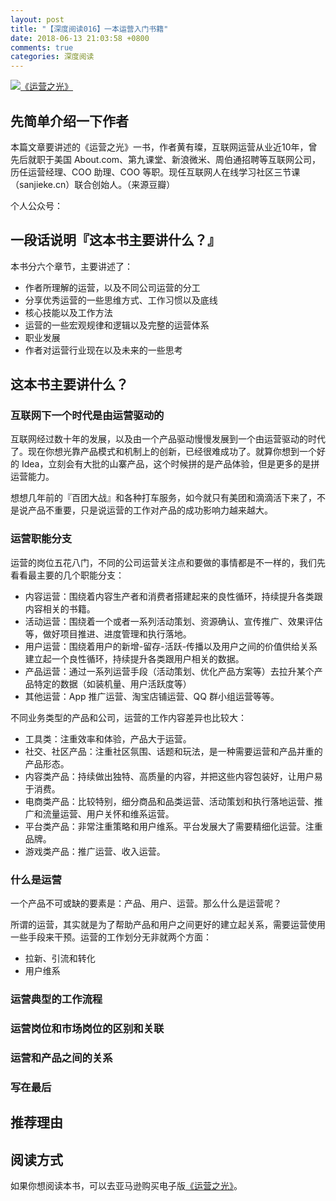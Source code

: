 ```yaml
---
layout: post
title: "【深度阅读016】一本运营入门书籍"
date: 2018-06-13 21:03:58 +0800
comments: true
categories: 深度阅读
---
```


[![《运营之光》](https://images-cn.ssl-images-amazon.com/images/I/41pMi8LYH1L._SY346_.jpg)](https://www.amazon.cn/dp/B06XHX1NJ1/?ie=UTF8&tag=forecho0c-23)


## 先简单介绍一下作者

本篇文章要讲述的《运营之光》一书，作者黄有璨，互联网运营从业近10年，曾先后就职于美国 About.com、第九课堂、新浪微米、周伯通招聘等互联网公司，历任运营经理、COO 助理、COO 等职。现任互联网人在线学习社区三节课（sanjieke.cn）联合创始人。（来源豆瓣）

个人公众号：

## 一段话说明『这本书主要讲什么？』

本书分六个章节，主要讲述了：

- 作者所理解的运营，以及不同公司运营的分工
- 分享优秀运营的一些思维方式、工作习惯以及底线
- 核心技能以及工作方法
- 运营的一些宏观规律和逻辑以及完整的运营体系
- 职业发展
- 作者对运营行业现在以及未来的一些思考

<!--more-->

## 这本书主要讲什么？

### 互联网下一个时代是由运营驱动的

互联网经过数十年的发展，以及由一个产品驱动慢慢发展到一个由运营驱动的时代了。现在你想光靠产品模式和机制上的创新，已经很难成功了。就算你想到一个好的 Idea，立刻会有大批的山寨产品，这个时候拼的是产品体验，但是更多的是拼运营能力。

想想几年前的『百团大战』和各种打车服务，如今就只有美团和滴滴活下来了，不是说产品不重要，只是说运营的工作对产品的成功影响力越来越大。

### 运营职能分支

运营的岗位五花八门，不同的公司运营关注点和要做的事情都是不一样的，我们先看看最主要的几个职能分支：

- 内容运营：围绕着内容生产者和消费者搭建起来的良性循环，持续提升各类跟内容相关的书籍。
- 活动运营：围绕着一个或者一系列活动策划、资源确认、宣传推广、效果评估等，做好项目推进、进度管理和执行落地。
- 用户运营：围绕着用户的新增-留存-活跃-传播以及用户之间的价值供给关系建立起一个良性循环，持续提升各类跟用户相关的数据。
- 产品运营：通过一系列运营手段（活动策划、优化产品方案等）去拉升某个产品特定的数据（如装机量、用户活跃度等）
- 其他运营：App 推广运营、淘宝店铺运营、QQ 群小组运营等等。

不同业务类型的产品和公司，运营的工作内容差异也比较大：

- 工具类：注重效率和体验，产品大于运营。
- 社交、社区产品：注重社区氛围、话题和玩法，是一种需要运营和产品并重的产品形态。
- 内容类产品：持续做出独特、高质量的内容，并把这些内容包装好，让用户易于消费。
- 电商类产品：比较特别，细分商品和品类运营、活动策划和执行落地运营、推广和流量运营、用户关怀和维系运营。
- 平台类产品：非常注重策略和用户维系。平台发展大了需要精细化运营。注重品牌。
- 游戏类产品：推广运营、收入运营。

### 什么是运营

一个产品不可或缺的要素是：产品、用户、运营。那么什么是运营呢？

所谓的运营，其实就是为了帮助产品和用户之间更好的建立起关系，需要运营使用一些手段来干预。运营的工作划分无非就两个方面：

- 拉新、引流和转化
- 用户维系

### 运营典型的工作流程

### 运营岗位和市场岗位的区别和关联

### 运营和产品之间的关系




### 写在最后


## 推荐理由


## 阅读方式

如果你想阅读本书，可以去亚马逊购买电子版[《运营之光》](https://www.amazon.cn/dp/B06XHX1NJ1/?ie=UTF8&tag=forecho0c-23)。